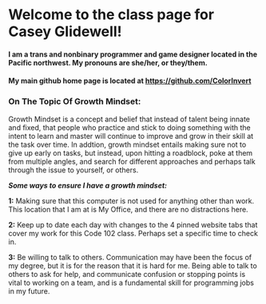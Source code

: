 # Welcome to the class page for Casey Glidewell!

#### I am a trans and nonbinary programmer and game designer located in the Pacific northwest. My pronouns are she/her, or they/them.

#### My main github home page is located at https://github.com/ColorInvert



### On The Topic Of Growth Mindset:
  Growth Mindset is a concept and belief that instead of talent being innate and fixed, that people who practice and stick to doing something with the intent to learn and master will continue to improve and grow in their skill at the task over time. In addtion, growth mindset entails making sure not to give up early on tasks, but instead, upon hitting a roadblock, poke at them from multiple angles, and search for different approaches and perhaps talk through the issue to yourself, or others.

***Some ways to ensure I have a growth mindset:***

**1:** Making sure that this computer is not used for anything other than work. This location that I am at is My Office, and there are no distractions here.

**2:** Keep up to date each day with changes to the 4 pinned website tabs that cover my work for this Code 102 class. Perhaps set a specific time to check in.

**3:** Be willing to talk to others. Communication may have been the focus of my degree, but it is for the reason that it is hard for me. Being able to talk to others to ask for help, and communicate confusion or stopping points is vital to working on a team, and is a fundamental skill for programming jobs in my future.

